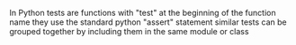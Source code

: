 In Python tests are functions with "test" at the beginning of the function name
they use the standard python "assert" statement
similar tests can be grouped together by including them in the same module or class
